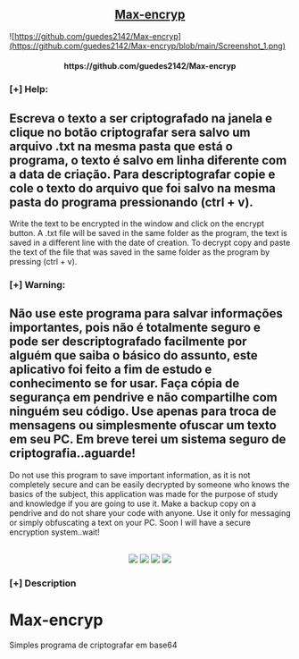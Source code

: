 <h2 align="center"><u>Max-encryp</u></h2>

![https://github.com/guedes2142/Max-encryp](https://github.com/guedes2142/Max-encryp/blob/main/Screenshot_1.png)
<h4 align="center"> https://github.com/guedes2142/Max-encryp </h4>

### [+] Help:

Escreva o texto a ser criptografado na janela e clique no botão criptografar
sera salvo um arquivo .txt na mesma pasta que está o programa, o texto é salvo em
linha diferente com a data de criação.
Para descriptografar copie e cole o texto do arquivo que foi salvo na mesma pasta
do programa pressionando (ctrl + v).
-----------------------------------------------------------------------------------------------------------------------------------------------------------------------
Write the text to be encrypted in the window and click on the encrypt button. A .txt file will be saved in the same folder as the program, the text is saved in a different line with the date of creation. To decrypt copy and paste the text of the file that was saved in the same folder as the program by pressing (ctrl + v).

### [+] Warning:
Não use este programa para salvar informações importantes, pois não é totalmente seguro e pode ser descriptografado facilmente por alguém que saiba o básico do assunto, este aplicativo foi feito a fim de estudo e conhecimento se for usar. Faça cópia de segurança em pendrive e não compartilhe com ninguém seu código. Use apenas para troca de mensagens ou simplesmente ofuscar um texto em seu PC. Em breve terei um sistema seguro de criptografia..aguarde!
-----------------------------------------------------------------------------------------------------------------------------------------------------------------------
Do not use this program to save important information, as it is not completely secure and can be easily decrypted by someone who knows the basics of the subject, this application was made for the purpose of study and knowledge if you are going to use it. Make a backup copy on a pendrive and do not share your code with anyone. Use it only for messaging or simply obfuscating a text on your PC. Soon I will have a secure encryption system..wait!


<p align="center">

<br>
    <img src="https://img.shields.io/badge/Author-Rafael Guedes-magenta?style=flat-square">
    <img src="https://img.shields.io/badge/Open%20Source-Yes-orange?style=flat-square">
    <img src="https://img.shields.io/badge/Made%20In-Brazil-green?style=flat-square">
    <img src="https://img.shields.io/badge/Written%20In-Python-blue?style=flat-square">
</p>

### [+] Description
# Max-encryp
Simples programa de criptografar em base64



